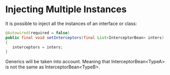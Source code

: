 # Injecting Multiple Instances

It is possible to inject all the instances of an interface or class:

```java
@Autowired(required = false)
public final void setInterceptors(final List<InterceptorBean> inters)
{
   interceptors = inters;
}
```

Generics will be taken into account. Meaning that InterceptorBean&lt;TypeA&gt; is not the same as InterceptorBean&lt;TypeB&gt;.



